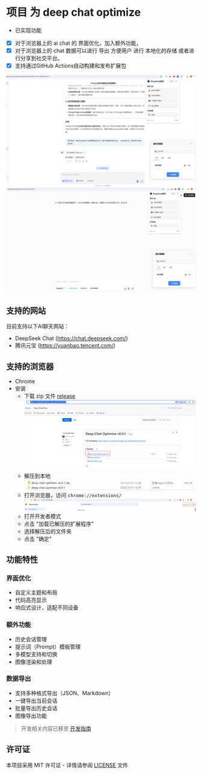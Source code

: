 # 项目 为 deep chat optimize

- 已实现功能
- [x] 对于浏览器上的 ai chat 的 界面优化，加入额外功能，
- [x] 对于浏览器上的 chat 数据可以进行 导出 方便用户 进行 本地化的存储 或者进行分享到社交平台。
- [x] 支持通过GitHub Actions自动构建和发布扩展包

![预览图](./doc/example1.png)
![预览图](./doc/example2.png)


## 支持的网站

目前支持以下AI聊天网站：
- DeepSeek Chat (https://chat.deepseek.com/)
- 腾讯元宝 (https://yuanbao.tencent.com/)

## 支持的浏览器
- Chrome
- 安装
  - 下载 zip 文件 [release](https://github.com/whyiyhw/deep_chat_optimize/releases)
  ![下载](./doc/example3.png)
  - 解压到本地
  ![解压](./doc/example4.png)
  - 打开浏览器，访问 `chrome://extensions/`
  ![打开](./doc/example5.png)
  - 打开开发者模式
  - 点击 "加载已解压的扩展程序"
  - 选择解压后的文件夹
  - 点击 "确定"

## 功能特性

### 界面优化
- 自定义主题和布局
- 代码高亮显示
- 响应式设计，适配不同设备

### 额外功能
- 历史会话管理
- 提示词（Prompt）模板管理
- 多模型支持和切换
- 图像渲染和处理

### 数据导出
- 支持多种格式导出（JSON、Markdown）
- 一键导出当前会话
- 批量导出历史会话
- 图像导出功能


> 开发相关内容已移至 [开发指南](./doc/develop.md)

## 许可证

本项目采用 MIT 许可证 - 详情请参阅 [LICENSE](LICENSE) 文件
